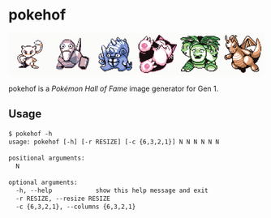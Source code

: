 # pokehof

![Example image](assets/example.png)

pokehof is a _Pokémon Hall of Fame_ image generator for Gen 1.

## Usage

```console
$ pokehof -h
usage: pokehof [-h] [-r RESIZE] [-c {6,3,2,1}] N N N N N N

positional arguments:
  N

optional arguments:
  -h, --help            show this help message and exit
  -r RESIZE, --resize RESIZE
  -c {6,3,2,1}, --columns {6,3,2,1}
```
